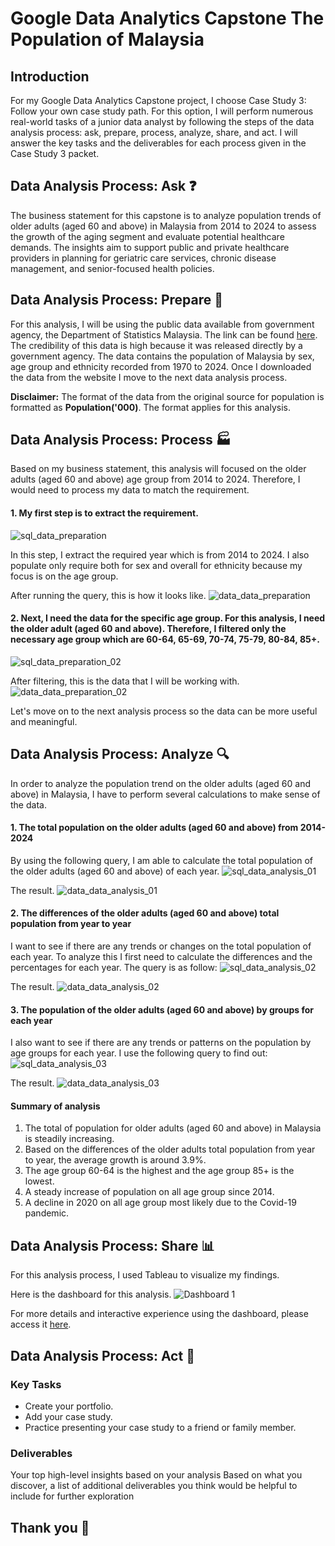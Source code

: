 # Google Data Analytics Capstone The Population of Malaysia
## Introduction
For my Google Data Analytics Capstone project, I choose Case Study 3: Follow your own case study path. For this option, I will perform numerous real-world tasks of a junior data analyst by following the steps of the data analysis process: ask, prepare, process, analyze, share, and act. I will answer the key tasks and the deliverables for each process given in the Case Study 3 packet.

## Data Analysis Process: Ask :question:
The business statement for this capstone is to analyze population trends of older adults (aged 60 and above) in Malaysia from 2014 to 2024 to assess the growth of the aging segment and evaluate potential healthcare demands. The insights aim to support public and private healthcare providers in planning for geriatric care services, chronic disease management, and senior-focused health policies.

## Data Analysis Process: Prepare :construction_worker:
For this analysis, I will be using the public data available from government agency, the Department of Statistics Malaysia. The link can be found [here](https://open.dosm.gov.my/data-catalogue/population_malaysia). The credibility of this data is high because it was released directly by a government agency. The data contains the population of Malaysia by sex, age group and ethnicity recorded from 1970 to 2024. Once I downloaded the data from the website I move to the next data analysis process.

**Disclaimer:** The format of the data from the original source for population is formatted as **Population('000)**. The format applies for this analysis.

## Data Analysis Process: Process :factory:

Based on my business statement, this analysis will focused on the older adults (aged 60 and above) age group from 2014 to 2024. Therefore, I would need to process my data to match the requirement.

#### 1. My first step is to extract the requirement.
![sql_data_preparation](https://github.com/user-attachments/assets/68aba32b-bada-4a03-b12e-537086289abb)

In this step, I extract the required year which is from 2014 to 2024. I also populate only require both for sex and overall for ethnicity because my focus is on the age group.

After running the query, this is how it looks like.
![data_data_preparation](https://github.com/user-attachments/assets/c12e8fae-801d-49ff-ba5a-d22a6a3c2048)

#### 2. Next, I need the data for the specific age group. For this analysis, I need the older adult (aged 60 and above). Therefore, I filtered only the necessary age group which are 60-64, 65-69, 70-74, 75-79, 80-84, 85+.
![sql_data_preparation_02](https://github.com/user-attachments/assets/de51192e-1ce3-418c-b40f-258cb192d78a)

After filtering, this is the data that I will be working with.
![data_data_preparation_02](https://github.com/user-attachments/assets/c21c1961-9d21-4601-8f5f-63a7af7e6abd)

Let's move on to the next analysis process so the data can be more useful and meaningful.

## Data Analysis Process: Analyze :mag:

In order to analyze the population trend on the older adults (aged 60 and above) in Malaysia, I have to perform several calculations to make sense of the data.

#### 1. The total population on the older adults (aged 60 and above) from 2014-2024
By using the following query, I am able to calculate the total population of the older adults (aged 60 and above) of each year.
![sql_data_analysis_01](https://github.com/user-attachments/assets/395dcb0e-079a-472a-bb17-2fa55825bd6a)

The result.
![data_data_analysis_01](https://github.com/user-attachments/assets/2c0e3713-8455-4508-9ca8-3b0f3bb3f1c9)

#### 2. The differences of the older adults (aged 60 and above) total population from year to year
I want to see if there are any trends or changes on the total population of each year. To analyze this I first need to calculate the differences and the percentages for each year. The query is as follow:
![sql_data_analysis_02](https://github.com/user-attachments/assets/ec2cf789-b4f1-42b8-acd7-a74652dd8576)

The result.
![data_data_analysis_02](https://github.com/user-attachments/assets/98564e34-6a28-497c-bcf5-122a9a11e3f4)

#### 3. The population of the older adults (aged 60 and above) by groups for each year
I also want to see if there are any trends or patterns on the population by age groups for each year. I use the following query to find out:
![sql_data_analysis_03](https://github.com/user-attachments/assets/be0823ce-d344-498e-994a-24594eeb3d5d)

The result.
![data_data_analysis_03](https://github.com/user-attachments/assets/c1345677-0db9-4ce0-82a7-00ee28422593)

#### Summary of analysis
1. The total of population for older adults (aged 60 and above) in Malaysia is steadily increasing.
2. Based on the differences of the older adults total population from year to year, the average growth is around 3.9%.
3. The age group 60-64 is the highest and the age group 85+ is the lowest.
4. A steady increase of population on all age group since 2014.
5. A decline in 2020 on all age group most likely due to the Covid-19 pandemic.

## Data Analysis Process: Share :bar_chart:
For this analysis process, I used Tableau to visualize my findings.

Here is the dashboard for this analysis.
![Dashboard 1](https://github.com/user-attachments/assets/6a984a34-bff2-44c8-ab3a-e0c473cebfcd)

For more details and interactive experience using the dashboard, please access it [here](https://public.tableau.com/views/PopulationtrendsofolderadultsinMalaysia2014-2024/Dashboard1?:language=en-US&:sid=&:redirect=auth&:display_count=n&:origin=viz_share_link).

## Data Analysis Process: Act :rocket:
### Key Tasks
* Create your portfolio.
* Add your case study.
* Practice presenting your case study to a friend or family member.

### Deliverables
Your top high-level insights based on your analysis
Based on what you discover, a list of additional deliverables you think would be helpful to include for further exploration

## Thank you :pray:
